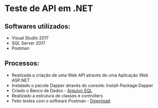 # Teste de API em .NET

## Softwares utilizados:

* Visual Studio 2017
* SQL Server 2017
* Postman

## Processos:

* Realizada a criação de uma Web API através de uma Aplicação Web ASP.NET
* Instalado o pacote Dapper através do console: Install-Package Dapper
* Criado o Banco de Dados - [Arquivo SQL](https://github.com/wesleyornellas/WebAPI/blob/master/SQLQuery-WebAPI.sql/)
* Realizado a estrutura de classes e controllers
* Feito testes com o software Postman - [Download](https://www.getpostman.com/)
